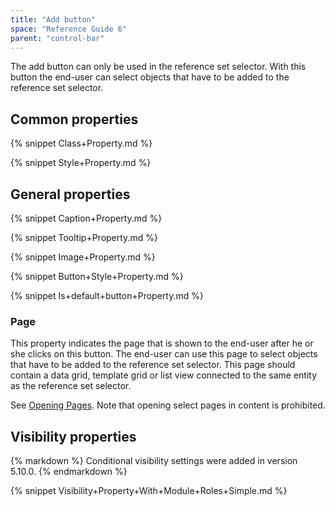 ```yaml
---
title: "Add button"
space: "Reference Guide 6"
parent: "control-bar"
---
```



The add button can only be used in the reference set selector. With this button the end-user can select objects that have to be added to the reference set selector.

## Common properties

{% snippet Class+Property.md %}

{% snippet Style+Property.md %}

## General properties

{% snippet Caption+Property.md %}

{% snippet Tooltip+Property.md %}

{% snippet Image+Property.md %}

{% snippet Button+Style+Property.md %}

{% snippet Is+default+button+Property.md %}

### Page

This property indicates the page that is shown to the end-user after he or she clicks on this button. The end-user can use this page to select objects that have to be added to the reference set selector. This page should contain a data grid, template grid or list view connected to the same entity as the reference set selector.

See [Opening Pages](opening-pages). Note that opening select pages in content is prohibited.

## Visibility properties

<div class="alert alert-info">{% markdown %}
Conditional visibility settings were added in version 5.10.0.
{% endmarkdown %}</div>

{% snippet Visibility+Property+With+Module+Roles+Simple.md %}
